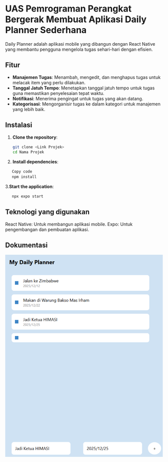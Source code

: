 # UAS Pemrograman Perangkat Bergerak Membuat Aplikasi Daily Planner Sederhana

Daily Planner adalah aplikasi mobile yang dibangun dengan React Native yang membantu pengguna mengelola tugas sehari-hari dengan efisien.

## Fitur

- **Manajemen Tugas**: Menambah, mengedit, dan menghapus tugas untuk melacak item yang perlu dilakukan.
- **Tanggal Jatuh Tempo**: Menetapkan tanggal jatuh tempo untuk tugas guna memastikan penyelesaian tepat waktu.
- **Notifikasi**: Menerima pengingat untuk tugas yang akan datang.
- **Kategorisasi**: Mengorganisir tugas ke dalam kategori untuk manajemen yang lebih baik.

## Instalasi

1. **Clone the repository**:

   ```bash
   git clone <Link Projek>
   cd Nama Projek
   ```

2. **Install dependencies**:

```bash
   Copy code
   npm install
```

3.**Start the application**:

```bash
   npx expo start
```

## Teknologi yang digunakan

React Native: Untuk membangun aplikasi mobile.
Expo: Untuk pengembangan dan pembuatan aplikasi.

## Dokumentasi

![1](asset/Screenshot_1.png)
